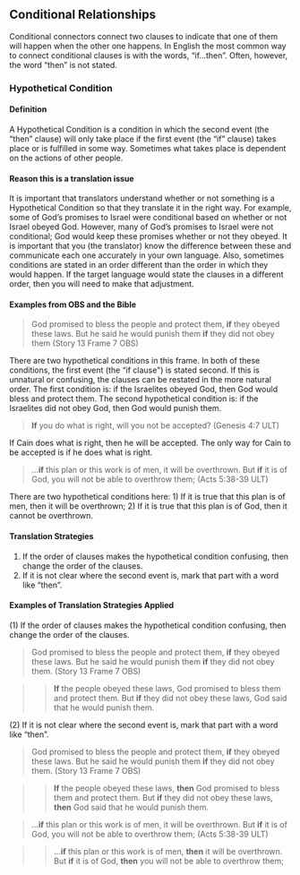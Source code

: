 ## Conditional Relationships

Conditional connectors connect two clauses to indicate that one of them will happen when the other one happens. In English the most common way to connect conditional clauses is with the words, “if…then”. Often, however, the word “then” is not stated.

### Hypothetical Condition

#### Definition

A Hypothetical Condition is a condition in which the second event (the “then” clause) will only take place if the first event (the “if” clause) takes place or is fulfilled in some way. Sometimes what takes place is dependent on the actions of other people.

#### Reason this is a translation issue

It is important that translators understand whether or not something is a Hypothetical Condition so that they translate it in the right way. For example, some of God’s promises to Israel were conditional based on whether or not Israel obeyed God. However, many of God’s promises to Israel were not conditional; God would keep these promises whether or not they obeyed. It is important that you (the translator) know the difference between these and communicate each one accurately in your own language.
Also, sometimes conditions are stated in an order different than the order in which they would happen. If the target language would state the clauses in a different order, then you will need to make that adjustment.

#### Examples from OBS and the Bible

> God promised to bless the people and protect them, **if** they obeyed these laws. But he said he would punish them **if** they did not obey them (Story 13 Frame 7 OBS)

There are two hypothetical conditions in this frame. In both of these conditions, the first event (the “if clause") is stated second. If this is unnatural or confusing, the clauses can be restated in the more natural order. The first condition is: if the Israelites obeyed God, then God would bless and protect them. The second hypothetical condition is: if the Israelites did not obey God, then God would punish them. 

> **If** you do what is right, will you not be accepted? (Genesis 4:7 ULT)

If Cain does what is right, then he will be accepted. The only way for Cain to be accepted is if he does what is right.

> …**if** this plan or this work is of men, it will be overthrown. But **if** it is of God, you will not be able to overthrow them; (Acts 5:38-39 ULT)

There are two hypothetical conditions here: 1) If it is true that this plan is of men, then it will be overthrown; 2) If it is true that this plan is of God, then it cannot be overthrown.

#### Translation Strategies

1. If the order of clauses makes the hypothetical condition confusing, then change the order of the clauses.
2. If it is not clear where the second event is, mark that part with a word like “then”.

#### Examples of Translation Strategies Applied

(1) If the order of clauses makes the hypothetical condition confusing, then change the order of the clauses.

> God promised to bless the people and protect them, **if** they obeyed these laws. But he said he would punish them **if** they did not obey them. (Story 13 Frame 7 OBS)

>> **If** the people obeyed these laws, God promised to bless them and protect them. But **if** they did not obey these laws, God said that he would punish them. 

(2) If it is not clear where the second event is, mark that part with a word like “then”.

> God promised to bless the people and protect them, **if** they obeyed these laws. But he said he would punish them **if** they did not obey them. (Story 13 Frame 7 OBS)

>> **If** the people obeyed these laws, **then** God promised to bless them and protect them. But **if** they did not obey these laws, **then** God said that he would punish them.

> …**if** this plan or this work is of men, it will be overthrown. But **if** it is of God, you will not be able to overthrow them; (Acts 5:38-39 ULT)

>> …**if** this plan or this work is of men, **then** it will be overthrown. But **if** it is of God, **then** you will not be able to overthrow them; 
